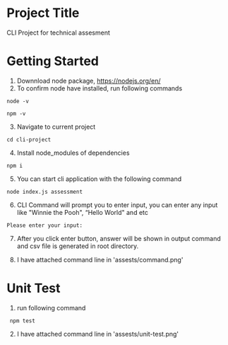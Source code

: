 # Project Title
CLI Project for technical assesment

# Getting Started
1. Downnload node package, https://nodejs.org/en/
2. To confirm node have installed, run following commands
  ```
  node -v
  ```
  ```
  npm -v
  ```
3. Navigate to current project
  ```
  cd cli-project
  ```
4. Install node_modules of dependencies
  ```
  npm i
  ```
5. You can start cli application with the following command
  ```
  node index.js assessment
  ```

6. CLI Command will prompt you to enter input, you can enter any input like "Winnie the Pooh", “Hello  World" and etc
  ```
  Please enter your input: 
  ```
  
7. After you click enter button, answer will be shown in output command and csv file is generated in root directory. 

8. I have attached command line in 'assests/command.png'


# Unit Test
1.  run following command 
 ```
  npm test
  ```
2. I have attached command line in 'assests/unit-test.png'



